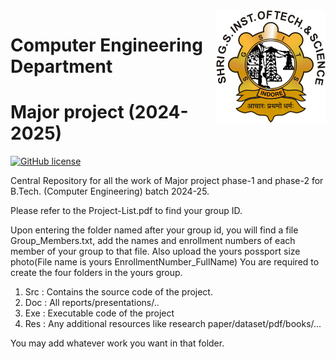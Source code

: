 <img src="SGSITS_Indore.png" align="right" />

# Computer Engineering Department

# Major project (2024-2025)

[![GitHub license](https://img.shields.io/github/license/Naereen/StrapDown.js.svg)](https://github.com/shekhar-sharma/DataScience/blob/main/LICENSE)

Central Repository for all the work of Major project phase-1 and phase-2 for B.Tech. (Computer Engineering) batch 2024-25.

Please refer to the Project-List.pdf to find your group ID.

Upon entering the folder named after your group id, you will find a file Group_Members.txt, add the names and enrollment numbers of each member of your group to that file. Also upload the yours possport size photo(File name is yours EnrollmentNumber_FullName) 
You are required to create the four folders in the yours group.
1. Src : Contains the source code of the project.
2. Doc : All reports/presentations/..
3. Exe : Executable code of the project
4. Res : Any additional resources like research paper/dataset/pdf/books/...
   
You may add whatever work you want in that folder.

